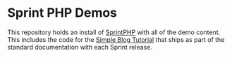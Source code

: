 # Sprint PHP Demos

This repository holds an install of [SprintPHP](https://github.com/ci-bonfire/Sprint) with all of the demo content. This includes the code for the [Simple Blog Tutorial](https://github.com/ci-bonfire/Sprint/blob/develop/myth/_docs_src/tutorials/blog.md) that ships as part of the standard documentation with each Sprint release.
